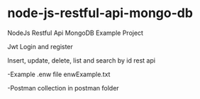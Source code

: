 # node-js-restful-api-mongo-db
NodeJs Restful Api MongoDB Example Project

Jwt Login and register

Insert, update, delete, list and search by id rest api

-Example .enw file enwExample.txt

-Postman collection in postman folder
